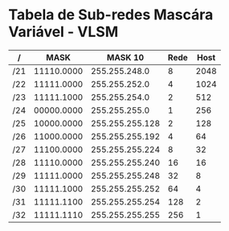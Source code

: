# Tabela de Sub-redes Mascára Variável - VLSM

| /   | MASK        | MASK 10           | Rede | Host  |
|-----|------------|-------------------|------|-------|
| /21 | 11110.0000 | 255.255.248.0     | 8    | 2048  |
| /22 | 11111.0000 | 255.255.252.0     | 4    | 1024  |
| /23 | 11111.1000 | 255.255.254.0     | 2    | 512   |
| /24 | 00000.0000 | 255.255.255.0     | 1    | 256   |
| /25 | 10000.0000 | 255.255.255.128   | 2    | 128   |
| /26 | 11000.0000 | 255.255.255.192   | 4    | 64    |
| /27 | 11100.0000 | 255.255.255.224   | 8    | 32    |
| /28 | 11110.0000 | 255.255.255.240   | 16   | 16    |
| /29 | 11111.0000 | 255.255.255.248   | 32   | 8     |
| /30 | 11111.1000 | 255.255.255.252   | 64   | 4     |
| /31 | 11111.1100 | 255.255.255.254   | 128  | 2     |
| /32 | 11111.1110 | 255.255.255.255   | 256  | 1     |
